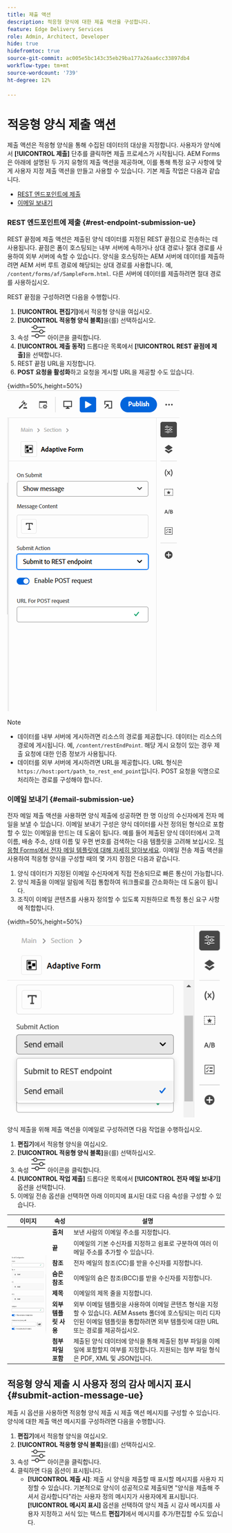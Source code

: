 ```yaml
---
title: 제출 액션
description: 적응형 양식에 대한 제출 액션을 구성합니다.
feature: Edge Delivery Services
role: Admin, Architect, Developer
hide: true
hidefromtoc: true
source-git-commit: ac005e5bc143c35eb29ba177a26aa6cc33897db4
workflow-type: tm+mt
source-wordcount: '739'
ht-degree: 12%

---
```



# 적응형 양식 제출 액션

제출 액션은 적응형 양식을 통해 수집된 데이터의 대상을 지정합니다. 사용자가 양식에서 **[!UICONTROL 제출]** 단추를 클릭하면 제출 프로세스가 시작됩니다. AEM Forms은 아래에 설명된 두 가지 유형의 제출 액션을 제공하며, 이를 통해 특정 요구 사항에 맞게 사용자 지정 제출 액션을 만들고 사용할 수 있습니다. 기본 제출 작업은 다음과 같습니다.

<!--To define a Submit Action for an Adaptive Form, you use the Properties dialog of the **Adaptive Form block** in the **Editor**-->

* [REST 엔드포인트에 제출](#rest-endpoint-submission-ue)
* [이메일 보내기](#email-submission-ue)


### REST 엔드포인트에 제출 {#rest-endpoint-submission-ue}

REST 끝점에 제출 액션은 제출된 양식 데이터를 지정된 REST 끝점으로 전송하는 데 사용됩니다. 끝점은 폼이 호스팅되는 내부 서버에 속하거나 상대 경로나 절대 경로를 사용하여 외부 서버에 속할 수 있습니다. 양식을 호스팅하는 AEM 서버에 데이터를 제출하려면 AEM 서버 루트 경로에 해당되는 상대 경로를 사용합니다. 예, `/content/forms/af/SampleForm.html`. 다른 서버에 데이터를 제출하려면 절대 경로를 사용하십시오.

<!--Configuring the Submit Action to REST Endpoint for Adaptive Forms offers several benefits such as:  
* It facilitates seamless integration of form data with external systems and services via RESTful APIs.  
* Offers flexibility in managing data submissions from Adaptive Forms, accommodating dynamic and complex data structures.  
* Allows dynamic mapping of form fields to parameters within the REST endpoint URL, enabling adaptable and customizable data submissions.
-->



REST 끝점을 구성하려면 다음을 수행합니다.

1. **[!UICONTROL 편집기]**&#x200B;에서 적응형 양식을 여십시오.
1. **[!UICONTROL 적응형 양식 블록]**&#x200B;을(를) 선택하십시오.
1. 속성 ![속성](/help/forms/assets/Smock_Properties_18_N.svg) 아이콘을 클릭합니다.
1. **[!UICONTROL 제출 동작]** 드롭다운 목록에서 **[!UICONTROL REST 끝점에 제출]**&#x200B;을 선택합니다.
1. REST 끝점 URL을 지정합니다.
1. **POST 요청을 활성화**&#x200B;하고 요청을 게시할 URL을 제공할 수도 있습니다.

{width=50%,height=50%}![적응형 양식에 대한 사후 요청 활성화](/help/forms/assets/enable-post-request-ue.png)

>[!NOTE]
>
> * 데이터를 내부 서버에 게시하려면 리소스의 경로를 제공합니다. 데이터는 리소스의 경로에 게시됩니다. 예, `/content/restEndPoint`. 해당 게시 요청이 있는 경우 제출 요청에 대한 인증 정보가 사용됩니다.
> * 데이터를 외부 서버에 게시하려면 URL을 제공합니다. URL 형식은 `https://host:port/path_to_rest_end_point`입니다. POST 요청을 익명으로 처리하는 경로를 구성해야 합니다.

### 이메일 보내기 {#email-submission-ue}

전자 메일 제출 액션을 사용하면 양식 제출에 성공하면 한 명 이상의 수신자에게 전자 메일을 보낼 수 있습니다. 이메일 보내기 구성은 양식 데이터를 사전 정의된 형식으로 포함할 수 있는 이메일을 만드는 데 도움이 됩니다. 예를 들어 제출된 양식 데이터에서 고객 이름, 배송 주소, 상태 이름 및 우편 번호를 검색하는 다음 템플릿을 고려해 보십시오. [적응형 Forms에서 전자 메일 템플릿에 대해 자세히 알아보세요](/help/forms/html-email-templates-in-adaptive-forms.md). 이메일 전송 제출 액션을 사용하여 적응형 양식을 구성할 때의 몇 가지 장점은 다음과 같습니다.

1. 양식 데이터가 지정된 이메일 수신자에게 직접 전송되므로 빠른 통신이 가능합니다.
1. 양식 제출을 이메일 알림에 직접 통합하여 워크플로를 간소화하는 데 도움이 됩니다.
1. 조직이 이메일 콘텐츠를 사용자 정의할 수 있도록 지원하므로 특정 통신 요구 사항에 적합합니다.

{width=50%,height=50%}![유니버설 편집기의 적응형 양식 속성](/help/forms/assets/submit-actions-ue.png)


양식 제출을 위해 제출 액션을 이메일로 구성하려면 다음 작업을 수행하십시오.

1. **편집기**&#x200B;에서 적응형 양식을 여십시오.
1. **[!UICONTROL 적응형 양식 블록]**&#x200B;을(를) 선택하십시오.
1. 속성 ![속성](/help/forms/assets/Smock_Properties_18_N.svg) 아이콘을 클릭합니다.
1. **[!UICONTROL 작업 제출]** 드롭다운 목록에서 **[!UICONTROL 전자 메일 보내기]** 옵션을 선택합니다.
1. 이메일 전송 옵션을 선택하면 아래 이미지에 표시된 대로 다음 속성을 구성할 수 있습니다.

<table>
  <thead>
    <tr>
      <th>이미지</th>
      <th>속성</th>
      <th>설명</th>
    </tr>
  </thead>
  <tbody>
    <tr>
    <td rowspan="7"><img src="/help/forms/assets/email-config-ue.png" alt="이메일 구성"></td> 
    <td><b>출처</td>
    <td>보낸 사람의 이메일 주소를 지정합니다.</td>
    </tr>
    <tr>
      <td><b>끝</td>
      <td>이메일의 기본 수신자를 지정하고 쉼표로 구분하여 여러 이메일 주소를 추가할 수 있습니다.</td>
    </tr>
    <tr>
      <td><b>참조</td>
      <td>전자 메일의 참조(CC)를 받을 수신자를 지정합니다.</td>
    </tr>
    <tr>
      <td><b>숨은 참조</td>
      <td>이메일의 숨은 참조(BCC)를 받을 수신자를 지정합니다.</td>
    </tr>
    <tr>
      <td><b>제목</td>
      <td>이메일의 제목 줄을 지정합니다.</td>
    </tr>
    <tr>
      <td><b>외부 템플릿 사용</td>
      <td>외부 이메일 템플릿을 사용하여 이메일 콘텐츠 형식을 지정할 수 있습니다. AEM Assets 폴더에 호스팅되는 미리 디자인된 이메일 템플릿을 통합하려면 외부 템플릿에 대한 URL 또는 경로를 제공하십시오.</td>
    </tr>
    <tr>
      <td><b>첨부 파일 포함</td>
      <td>제출된 양식 데이터에 양식을 통해 제출된 첨부 파일을 이메일에 포함할지 여부를 지정합니다. 지원되는 첨부 파일 형식은 PDF, XML 및 JSON입니다.</td>
    </tr>
  </tbody>
</table>






<!--
        
        * **From**: The email address of the sender.
        * **To**: Specify the primary recipients of the email, multiple email addresses can be added, separated by commas.
        * **CC**: Specify the recipients who should receive a carbon copy (CC) of the email.
        * **BCC**: Specify the recipients who should receive a blind carbon copy (BCC) of the email.
        * **Subject**: Specify the subject line of the email.
        * **Use External Template**: Enables the use of an external email template for formatting the email content. Provide the URL or path to the External template path to integrate a pre-designed email template hosted in your AEM Assets folder.
        * **Include Attachment**: Specifies whether the submitted form data should include an attachment submitted through the form in the email.

    {width=50%,height=50%}![Enable post request for adaptive forms](/help/forms/assets/email-config-ue.png)

-->

## 적응형 양식 제출 시 사용자 정의 감사 메시지 표시 {#submit-action-message-ue}

제출 시 옵션을 사용하면 적응형 양식 제출 시 제출 액션 메시지를 구성할 수 있습니다. 양식에 대한 제출 액션 메시지를 구성하려면 다음을 수행합니다.

1. **편집기**&#x200B;에서 적응형 양식을 여십시오.
1. **[!UICONTROL 적응형 양식 블록]**&#x200B;을(를) 선택하십시오.
1. 속성 ![속성](/help/forms/assets/Smock_Properties_18_N.svg) 아이콘을 클릭합니다.
1. 클릭하면 다음 옵션이 표시됩니다.
   * **[!UICONTROL 제출 시]**: 제출 시 양식을 제출할 때 표시할 메시지를 사용자 지정할 수 있습니다. 기본적으로 양식이 성공적으로 제출되면 &quot;양식을 제출해 주셔서 감사합니다&quot;라는 사용자 정의 메시지가 사용자에게 표시됩니다.
**[!UICONTROL 메시지 표시]** 옵션을 선택하여 양식 제출 시 감사 메시지를 사용자 지정하고 서식 있는 텍스트 **편집기**&#x200B;에서 메시지를 추가/편집할 수도 있습니다.


